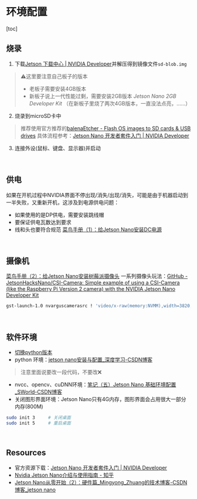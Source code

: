 # 环境配置

[toc]

## 烧录
1. 下载[Jetson 下载中心 | NVIDIA Developer](https://developer.nvidia.com/zh-cn/embedded/downloads)并解压得到镜像文件`sd-blob.img`
> ⚠️这里要注意自己板子的版本
> - 老板子需要安装4GB版本
> - 新板子说上一代性能过剩，需要安装2GB版本  *Jetson Nano 2GB Developer Kit*
> （在新板子里烧了两次4GB版本，一直没法点亮，……）
2. 烧录到microSD卡中
> 推荐使用官方推荐的[balenaEtcher - Flash OS images to SD cards & USB drives](https://www.balena.io/etcher/)
> 具体流程参考：[Jetson Nano 开发者套件入门 | NVIDIA Developer](https://developer.nvidia.com/embedded/learn/get-started-jetson-nano-devkit#write)
> 
3. 连接外设(鼠标、键盘、显示器)并启动

<br/>

## 供电

如果在开机过程中NVIDIA界面不停出现/消失/出现/消失，可能是由于机器启动到一半失败，又重新开机，这涉及到电源供电问题：
- 如果使用的是DP供电，需要安装跳线帽
- 要保证供电瓦数达到要求
- 线和头也要符合规范
[菜鸟手册（1）：给Jetson Nano安装DC电源](https://mp.weixin.qq.com/s?__biz=MjM5NTE3Nzk4MQ==&mid=2651234521&idx=1&sn=a2332ae5963fa8d150de53823e409149&chksm=bd0e744b8a79fd5dcc1888a1a764f10dfdddf1d5ffa3c7afa19dbb7ad949b010198aa9c8d91d&scene=21#wechat_redirect)

<br/>

## 摄像机

[菜鸟手册（2）：给Jetson Nano安装树莓派摄像头](https://mp.weixin.qq.com/s?__biz=MjM5NTE3Nzk4MQ==&mid=2651234579&idx=1&sn=7f10f030e9c60b15c6805fa1ea495347&chksm=bd0e75818a79fc977693c16d7eb4dd87709eab82542687208d5ba34cfcc877a2da68ab6a106b&scene=21#wechat_redirect)
一系列摄像头玩法：[GitHub - JetsonHacksNano/CSI-Camera: Simple example of using a CSI-Camera (like the Raspberry Pi Version 2 camera) with the NVIDIA Jetson Nano Developer Kit](https://github.com/JetsonHacksNano/CSI-Camera)
```bash
gst-launch-1.0 nvarguscamerasrc ! 'video/x-raw(memory:NVMM),width=3820, height=2464, framerate=21/1, format=NV12' ! nvvidconv flip-method=0 ! 'video/x-raw,width=960, height=616' ! nvvidconv ! nvegltransform ! nveglglessink -e
```

<br/>

## 软件环境

- [切换python版本](https://github.com/doubleZ0108/Play-with-NVIDIA-Jetson-Nano/blob/master/linux/switch-py-version.md)
- python 环境：[jetson nano安装与配置_深度学习-CSDN博客](https://blog.csdn.net/l641208111/article/details/100152647)
> 注意里面说要改一段代码，不要改❌
- nvcc、opencv、cuDNN环境：[笔记（五）Jetson Nano 基础环境配置_SWorld-CSDN博客](https://blog.csdn.net/baidu_26678247/article/details/109009990)
- 关闭图形界面环境：Jetson Nano只有4G内存，图形界面会占用很大一部分内存(800M)
```bash
sudo init 3     # 关闭桌面
sudo init 5     # 重启桌面
```

<br/>

## Resources

- 官方资源下载：[Jetson Nano 开发者套件入门 | NVIDIA Developer](https://developer.nvidia.com/embedded/learn/get-started-jetson-nano-devkit#write)
-  [Nvidia Jetson Nano介绍与使用指南 - 知乎](https://zhuanlan.zhihu.com/p/319292104)
- [Jetson Nano从零开始（2）：硬件篇_Mingyong_Zhuang的技术博客-CSDN博客_jetson nano](https://blog.csdn.net/qqqzmy/article/details/96764071?utm_medium=distribute.pc_relevant.none-task-blog-BlogCommendFromBaidu-2.control&depth_1-utm_source=distribute.pc_relevant.none-task-blog-BlogCommendFromBaidu-2.control)
